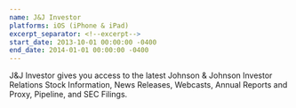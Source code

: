 ```yaml
---
name: J&J Investor
platforms: iOS (iPhone & iPad)
excerpt_separator: <!--excerpt-->
start_date: 2013-10-01 00:00:00 -0400
end_date: 2014-01-01 00:00:00 -0400
---
```


J&J Investor gives you access to the latest Johnson & Johnson Investor Relations Stock Information, News Releases, Webcasts, Annual Reports and Proxy, Pipeline, and SEC Filings.
